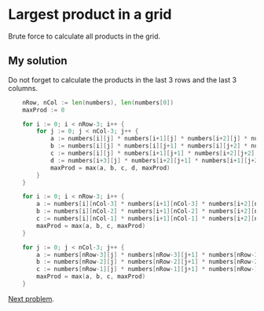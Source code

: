 # Largest product in a grid

Brute force to calculate all products in the grid.

## My solution

Do not forget to calculate the products in the last 3 rows and the last 3 columns.

```go
	nRow, nCol := len(numbers), len(numbers[0])
	maxProd := 0

	for i := 0; i < nRow-3; i++ {
		for j := 0; j < nCol-3; j++ {
			a := numbers[i][j] * numbers[i+1][j] * numbers[i+2][j] * numbers[i+3][j]
			b := numbers[i][j] * numbers[i][j+1] * numbers[i][j+2] * numbers[i][j+3]
			c := numbers[i][j] * numbers[i+1][j+1] * numbers[i+2][j+2] * numbers[i+3][j+3]
			d := numbers[i+3][j] * numbers[i+2][j+1] * numbers[i+1][j+2] * numbers[i][j+3]
			maxProd = max(a, b, c, d, maxProd)
		}
	}

	for i := 0; i < nRow-3; i++ {
		a := numbers[i][nCol-3] * numbers[i+1][nCol-3] * numbers[i+2][nCol-3] * numbers[i+3][nCol-3]
		b := numbers[i][nCol-2] * numbers[i+1][nCol-2] * numbers[i+2][nCol-2] * numbers[i+3][nCol-2]
		c := numbers[i][nCol-1] * numbers[i+1][nCol-1] * numbers[i+2][nCol-1] * numbers[i+3][nCol-1]
		maxProd = max(a, b, c, maxProd)
	}

	for j := 0; j < nCol-3; j++ {
		a := numbers[nRow-3][j] * numbers[nRow-3][j+1] * numbers[nRow-3][j+2] * numbers[nRow-3][j+3]
		b := numbers[nRow-2][j] * numbers[nRow-2][j+1] * numbers[nRow-2][j+2] * numbers[nRow-2][j+3]
		c := numbers[nRow-1][j] * numbers[nRow-1][j+1] * numbers[nRow-1][j+2] * numbers[nRow-1][j+3]
		maxProd = max(a, b, c, maxProd)
	}
```

[Next problem](https://github.com/Asphaltt/projecteuler.go/tree/main/Highly%20divisible%20triangular%20number).
